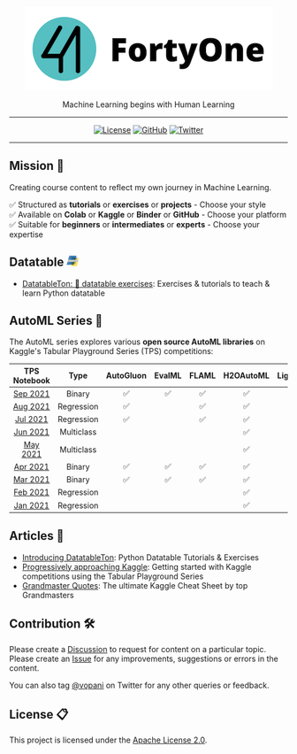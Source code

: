 <div align='center'>

<img src='images/logo_name_light_450_x_150.png'>
<br>

Machine Learning begins with Human Learning

---

[![License](https://img.shields.io/badge/license-Apache%202.0-blue.svg?logo=apache)](https://github.com/vopani/fortyone/blob/master/LICENSE)
[![GitHub](https://img.shields.io/github/stars/vopani/fortyone?color=yellowgreen&logo=github)](https://github.com/vopani/fortyone)
[![Twitter](https://img.shields.io/twitter/follow/vopani)](https://twitter.com/vopani)

---

</div>

## Mission 🚀
Creating course content to reflect my own journey in Machine Learning.

✅ Structured as **tutorials** or **exercises** or **projects** - Choose your style   
✅ Available on **Colab** or **Kaggle** or **Binder** or **GitHub** - Choose your platform   
✅ Suitable for **beginners** or **intermediates** or **experts** - Choose your expertise

<h2>Datatable <img src="https://raw.githubusercontent.com/h2oai/datatable/main/docs/_static/py_datatable_logo.png" width="22px"></img></h2>

* [DatatableTon: 💯 datatable exercises](https://github.com/vopani/datatableton): Exercises & tutorials to teach & learn Python datatable

## AutoML Series 🤖
The AutoML series explores various **open source AutoML libraries** on Kaggle's Tabular Playground Series (TPS) competitions:

| TPS Notebook | Type | AutoGluon | EvalML | FLAML | H2OAutoML | LightAutoML | MLJAR | TPOT |
| :----------: | :--: | :-------: | :----: | :---: | :-------: | :---------: | :---: | :--: |
| [Sep 2021](https://www.kaggle.com/rohanrao/automl-tutorial-tps-september-2021) | Binary | ✅ | ✅ | ✅ | ✅ | ✅ | ✅ | ✅ |
| [Aug 2021](https://www.kaggle.com/rohanrao/automl-tutorial-tps-august-2021) | Regression | ✅ |  | ✅ | ✅ | ✅ | ✅ |  |
| [Jul 2021](https://www.kaggle.com/rohanrao/automl-tutorial-tps-july-2021) | Regression | ✅ |  | ✅ | ✅ | ✅ | ✅ | ✅ |
| [Jun 2021](https://www.kaggle.com/rohanrao/automl-tutorial-tps-june-2021) | Multiclass |  |  |  | ✅ |  |  |  |
| [May 2021](https://www.kaggle.com/rohanrao/automl-tutorial-tps-may-2021) | Multiclass |  |  |  | ✅ |  |  |  |
| [Apr 2021](https://www.kaggle.com/rohanrao/automl-tutorial-tps-april-2021) | Binary | ✅ | ✅ | ✅ | ✅ | ✅ | ✅ | ✅ |
| [Mar 2021](https://www.kaggle.com/rohanrao/automl-tutorial-tps-march-2021) | Binary | ✅ | ✅ | ✅ | ✅ | ✅ | ✅ | ✅ |
| [Feb 2021](https://www.kaggle.com/rohanrao/automl-tutorial-tps-february-2021) | Regression |  |  |  | ✅ |  |  |  |
| [Jan 2021](https://www.kaggle.com/rohanrao/automl-tutorial-tps-january-2021) | Regression |  |  |  | ✅ |  |  |  |

## Articles 📖

* [Introducing DatatableTon](https://towardsdatascience.com/introducing-datatableton-python-datatable-tutorials-exercises-a0887f4323b0): Python Datatable Tutorials & Exercises
* [Progressively approaching Kaggle](https://towardsdatascience.com/progressively-approaching-kaggle-f58db71a42a9): Getting started with Kaggle competitions using the Tabular Playground Series
* [Grandmaster Quotes](https://github.com/vopani/datasciencenightly/tree/main/kaggle/kgm_quotes): The ultimate Kaggle Cheat Sheet by top Grandmasters

## Contribution 🛠️
Please create a [Discussion](https://github.com/vopani/fortyone/discussions/categories/topics) to request for content on a particular topic.   
Please create an [Issue](https://github.com/vopani/fortyone/issues) for any improvements, suggestions or errors in the content.

You can also tag [@vopani](https://twitter.com/vopani) on Twitter for any other queries or feedback.

## License 📋
This project is licensed under the [Apache License 2.0](https://github.com/vopani/fortyone/blob/main/LICENSE).
